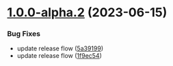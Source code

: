 # [1.0.0-alpha.2](https://github.com/UnlimitedBytes/sveltekit-adapter-custom/compare/v1.0.0-alpha.1...v1.0.0-alpha.2) (2023-06-15)

### Bug Fixes

-   update release flow ([5a39199](https://github.com/UnlimitedBytes/sveltekit-adapter-custom/commit/5a39199d2a59d08f8574c97cbba5fb5f37d3fe56))
-   update release flow ([1f9ec54](https://github.com/UnlimitedBytes/sveltekit-adapter-custom/commit/1f9ec540294bfc440534df730c7f3123b4b890d6))
